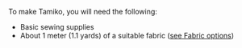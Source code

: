 To make Tamiko, you will need the following:

-   Basic sewing supplies
-   About 1 meter (1.1 yards) of a suitable fabric ([see Fabric options](/docs/patterns/tamiko/fabric))

